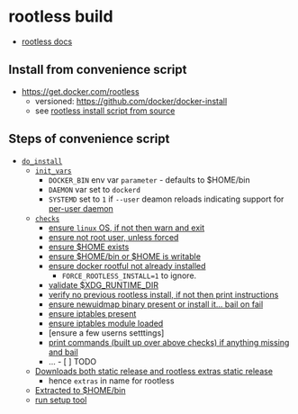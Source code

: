# rootless build

- [rootless docs](https://docs.docker.com/engine/security/rootless/)

## Install from convenience script

- https://get.docker.com/rootless
  - versioned: https://github.com/docker/docker-install
  - see [rootless install script from source](./install.rootless.from.source.sh)

## Steps of convenience script

- [`do_install`](https://github.com/docker/docker-install/blob/a11ea7368b9bb21f310738b13a0e008acac96ab8/rootless-install.sh#L221)
  - [`init_vars`](https://github.com/docker/docker-install/blob/a11ea7368b9bb21f310738b13a0e008acac96ab8/rootless-install.sh#L57)
    - `DOCKER_BIN` env var `parameter` - defaults to $HOME/bin
    - `DAEMON` var set to `dockerd`
    - `SYSTEMD` set to `1` if `--user` deamon reloads indicating support for [per-user daemon](https://wiki.archlinux.org/index.php/Systemd/User)
  - [`checks`](https://github.com/docker/docker-install/blob/a11ea7368b9bb21f310738b13a0e008acac96ab8/rootless-install.sh#L67)
    - [ensure `linux` OS, if not then warn and exit](https://github.com/docker/docker-install/blob/a11ea7368b9bb21f310738b13a0e008acac96ab8/rootless-install.sh#L68-L75)
    - [ensure not root user, unless forced](https://github.com/docker/docker-install/blob/a11ea7368b9bb21f310738b13a0e008acac96ab8/rootless-install.sh#L77-L80)
    - [ensure $HOME exists](https://github.com/docker/docker-install/blob/a11ea7368b9bb21f310738b13a0e008acac96ab8/rootless-install.sh#L82-L85)
    - [ensure $HOME/bin or $HOME is writable](https://github.com/docker/docker-install/blob/a11ea7368b9bb21f310738b13a0e008acac96ab8/rootless-install.sh#L87-L95)
    - [ensure docker rootful not already installed](https://github.com/docker/docker-install/blob/a11ea7368b9bb21f310738b13a0e008acac96ab8/rootless-install.sh#L97-L100)
      - `FORCE_ROOTLESS_INSTALL=1` to ignore.
    - [validate $XDG_RUNTIME_DIR](https://github.com/docker/docker-install/blob/a11ea7368b9bb21f310738b13a0e008acac96ab8/rootless-install.sh#L102-L111)
    - [verify no previous rootless install, if not then print instructions](https://github.com/docker/docker-install/blob/a11ea7368b9bb21f310738b13a0e008acac96ab8/rootless-install.sh#L113-L119)
    - [ensure newuidmap binary present or install it... bail on fail](https://github.com/docker/docker-install/blob/a11ea7368b9bb21f310738b13a0e008acac96ab8/rootless-install.sh#L123-L136)
    - [ensure iptables present](https://github.com/docker/docker-install/blob/a11ea7368b9bb21f310738b13a0e008acac96ab8/rootless-install.sh#L138-L150)
    - [ensure iptables module loaded](https://github.com/docker/docker-install/blob/a11ea7368b9bb21f310738b13a0e008acac96ab8/rootless-install.sh#L152-L156)
    - [ensure a few userns setttings]
    - [print commands (built up over above checks) if anything missing and bail](https://github.com/docker/docker-install/blob/a11ea7368b9bb21f310738b13a0e008acac96ab8/rootless-install.sh#L180-L191)
    - ... - [ ] TODO
  - [Downloads both static release and rootless extras static release](https://github.com/docker/docker-install/blob/a11ea7368b9bb21f310738b13a0e008acac96ab8/rootless-install.sh#L230-L231)
    - hence `extras` in name for rootless
  - [Extracted to $HOME/bin](https://github.com/docker/docker-install/blob/a11ea7368b9bb21f310738b13a0e008acac96ab8/rootless-install.sh#L233-L239)
  - [run setup tool](https://github.com/docker/docker-install/blob/a11ea7368b9bb21f310738b13a0e008acac96ab8/rootless-install.sh#L217)
